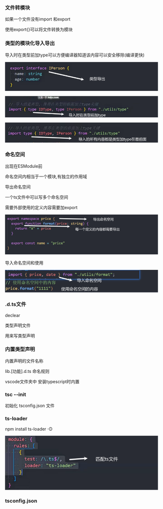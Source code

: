 ### 文件转模块

如果一个文件没有import 和export

使用export{}可以将文件转换为模块

### 类型的模块化导入导出

导入时在类型前加type可以方便编译器知道该内容可以安全移除(编译更快)

![image-20240309233237839](img/image-20240309233237839.png)

![image-20240309233232432](img/image-20240309233232432.png)

![image-20240309233526769](img/image-20240309233526769.png)

### 命名空间

出现在ESModule前

命名空间内相当于一个模块,有独立的作用域

导出命名空间

一个ts文件中可以写多个命名空间

需要外部使用的定义内容需要加export

![image-20240310035035855](img/image-20240310035035855.png)

导入命名空间和使用

![image-20240310035212952](img/image-20240310035212952.png)

### .d.ts文件

declear

类型声明文件

用来写类型声明

### 内置类型声明

内置声明的文件名称 

lib.[功能].d.ts 命名规则

vscode文件夹中 安装typescript时内置

### tsc --init

初始化 tsconfig.json 文件

### ts-loader

npm install ts-loader -D

![image-20240314060216447](img/image-20240314060216447.png)

### tsconfig.json